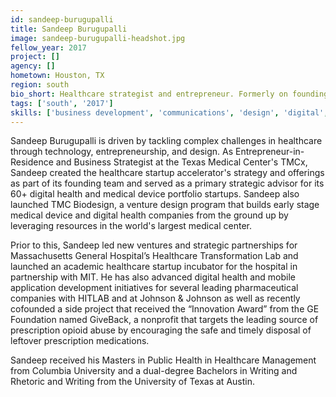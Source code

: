 ```yaml
---
id: sandeep-burugupalli
title: Sandeep Burugupalli
image: sandeep-burugupalli-headshot.jpg
fellow_year: 2017
project: []
agency: []
hometown: Houston, TX
region: south
bio_short: Healthcare strategist and entrepreneur. Formerly on founding teams of digital health and startup initiatives @TexasMedicalCenter, @MassGeneralHospital, @Johnson&Johnson
tags: ['south', '2017']
skills: ['business development', 'communications', 'design', 'digital', 'frontend development', 'policy', 'product', 'user experience']
---
```


Sandeep Burugupalli is driven by tackling complex challenges in healthcare through technology, entrepreneurship, and design. As Entrepreneur-in-Residence and Business Strategist at the Texas Medical Center's TMCx, Sandeep created the healthcare startup accelerator's strategy and offerings as part of its founding team and served as a primary strategic advisor for its 60+ digital health and medical device portfolio startups. Sandeep also launched TMC Biodesign, a venture design program that builds early stage medical device and digital health companies from the ground up by leveraging resources in the world's largest medical center.

Prior to this, Sandeep led new ventures and strategic partnerships for Massachusetts General Hospital’s Healthcare Transformation Lab and launched an academic healthcare startup incubator for the hospital in partnership with MIT. He has also advanced digital health and mobile application development initiatives for several leading pharmaceutical companies with HITLAB and at Johnson & Johnson as well as recently cofounded a side project that received the “Innovation Award” from the GE Foundation named GiveBack, a nonprofit that targets the leading source of prescription opioid abuse by encouraging the safe and timely disposal of leftover prescription medications.

Sandeep received his Masters in Public Health in Healthcare Management from Columbia University and a dual-degree Bachelors in Writing and Rhetoric and Writing from the University of Texas at Austin.
